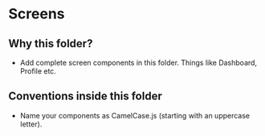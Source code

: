 # Screens

## Why this folder?

- Add complete screen components in this folder. Things like Dashboard, Profile
  etc.

## Conventions inside this folder

- Name your components as CamelCase.js (starting with an uppercase letter).
